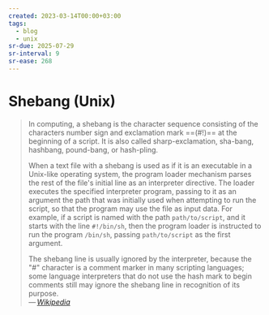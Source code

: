 ```yaml
---
created: 2023-03-14T00:00+03:00
tags:
  - blog
  - unix
sr-due: 2025-07-29
sr-interval: 9
sr-ease: 268
---
```


# Shebang (Unix)

> In computing, a shebang is the character sequence consisting of the characters number sign and exclamation mark ==(#!)== at the beginning of a script. It is also called sharp-exclamation, sha-bang, hashbang, pound-bang, or hash-pling.
>
> When a text file with a shebang is used as if it is an executable in a Unix-like operating system, the program loader mechanism parses the rest of the file's initial line as an interpreter directive. The loader executes the specified interpreter program, passing to it as an argument the path that was initially used when attempting to run the script, so that the program may use the file as input data. For example, if a script is named with the path `path/to/script`, and it starts with the line `#!/bin/sh`, then the program loader is instructed to run the program `/bin/sh`, passing `path/to/script` as the first argument.
>
> The shebang line is usually ignored by the interpreter, because the "#" character is a comment marker in many scripting languages; some language interpreters that do not use the hash mark to begin comments still may ignore the shebang line in recognition of its purpose.\
> — <cite>[Wikipedia](https://en.wikipedia.org/wiki/Shebang_(Unix))</cite>
